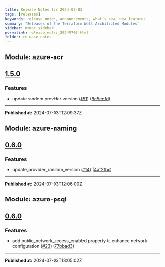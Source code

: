 ```yaml
---
title: Release Notes for 2024-07-03
tags: [releases]
keywords: release notes, announcements, what's new, new features
summary: "Releases of the Terraform Well Architected Modules"
sidebar: mydoc_sidebar
permalink: release_notes_20240703.html
folder: release_notes
---
```


## Module: azure-acr
## [1.5.0](https://github.com/CloudNationHQ/terraform-azure-acr/releases/tag/v1.5.0)


### Features

* update random provider version ([#51](https://github.com/CloudNationHQ/terraform-azure-acr/issues/51)) ([8c5edfd](https://github.com/CloudNationHQ/terraform-azure-acr/commit/8c5edfdca04744d40c89c9e18c5d01195ac2ebe5))

---

**Published at:** 2024-07-03T12:09:37Z

## Module: azure-naming
## [0.6.0](https://github.com/CloudNationHQ/terraform-azure-naming/releases/tag/v0.6.0)


### Features

* update_provider_random_version ([#14](https://github.com/CloudNationHQ/terraform-azure-naming/issues/14)) ([4af2fbd](https://github.com/CloudNationHQ/terraform-azure-naming/commit/4af2fbd51c5a23d2528b1fbdb3c410be59b067d7))

---

**Published at:** 2024-07-03T12:06:00Z

## Module: azure-psql
## [0.6.0](https://github.com/CloudNationHQ/terraform-azure-psql/releases/tag/v0.6.0)


### Features

* add public_network_access_enabled property to enhance network configuration ([#23](https://github.com/CloudNationHQ/terraform-azure-psql/issues/23)) ([77bbad3](https://github.com/CloudNationHQ/terraform-azure-psql/commit/77bbad33a7555c72193de245d79821e07435eda4))

---

**Published at:** 2024-07-03T13:05:02Z

